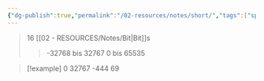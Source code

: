 ```yaml
---
{"dg-publish":true,"permalink":"/02-resources/notes/short/","tags":["speicher","informatik/code"],"noteIcon":"","updated":"2025-09-10T16:33:17.000+02:00"}
---
```


>16 [[02 - RESOURCES/Notes/Bit\|Bit]]s
>>-32768 bis 32767
>>0 bis 65535

>[!example] 
>0
>32767
>-444
>69



